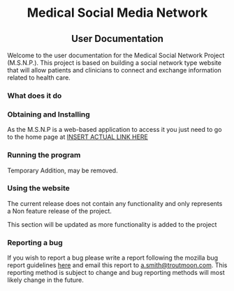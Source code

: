 <center> <h1>Medical Social Media Network </h1> </center>
<center> <h2>User Documentation </h2> </center>

Welcome to the user documentation for the Medical Social Network Project (M.S.N.P.).  This project is based on building a social network type website that will allow patients and clinicians to connect and exchange information related to health care. 

<h3>What does it do</h3>


<h3>Obtaining and Installing</h3>

As the M.S.N.P is a web-based application to access it you just need to go to the home page at [INSERT ACTUAL LINK HERE](www.google.com)

<h3>Running the program</h3>

Temporary Addition, may be removed.


<h3>Using the website</h3>

The current release does not contain any functionality and only represents a Non feature release of the project.  

This section will be updated as more functionality is added to the project

<h3>Reporting a bug</h3>

If you wish to report a bug please write a report following the mozilla bug report guidelines [here](https://developer.mozilla.org/en-US/docs/Mozilla/QA/Bug_writing_guidelines)
and email this report to a.smith@troutmoon.com.   This reporting method is subject to change and bug reporting methods will most likely change in the future.
